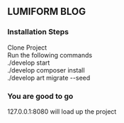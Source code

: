 ## LUMIFORM BLOG

### Installation Steps

Clone Project  \
Run the following commands \
./develop start \
./develop composer install \
./develop art migrate --seed

### You are good to go

127.0.0.1:8080 will load up the project

